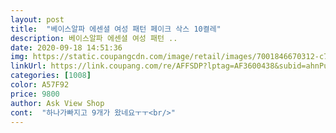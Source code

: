 ```yaml
---
layout: post 
title:  "베이스알파 에센셜 여성 패턴 페이크 삭스 10켤레" 
description: 베이스알파 에센셜 여성 패턴 ..
date: 2020-09-18 14:51:36 
img: https://static.coupangcdn.com/image/retail/images/7001846670312-c706e028-60c2-4a80-a6cd-32b20b851aa0.jpg 
linkUrl: https://link.coupang.com/re/AFFSDP?lptag=AF3600438&subid=ahnPublicAsk&pageKey=1890583812&itemId=3212371077&vendorItemId=71199694252&traceid=V0-113-74c15e0bcf363e1f 
categories: [1008] 
color: A57F92 
price: 9800 
author: Ask View Shop 
cont:  "하나가빠지고 9개가 왔네요ㅜㅜ<br/>" 
---
```

